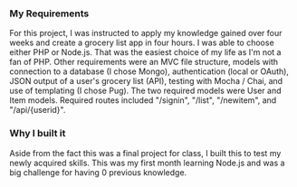 ### My Requirements

For this project, I was instructed to apply my knowledge gained over four weeks and create a grocery list app in four hours. I was able to choose either PHP or Node.js. That was the easiest choice of my life as I'm not a fan of PHP. Other requirements were an MVC file structure, models with connection to a database (I chose Mongo), authentication (local or OAuth), JSON output of a user's grocery list (API), testing with Mocha / Chai, and use of templating (I chose Pug). The two required models were User and Item models. Required routes included "/signin", "/list", "/newitem", and "/api/{userid}". 


### Why I built it

Aside from the fact this was a final project for class, I built this to test my newly acquired skills. This was my first month learning Node.js and was a big challenge for having 0 previous knowledge.
